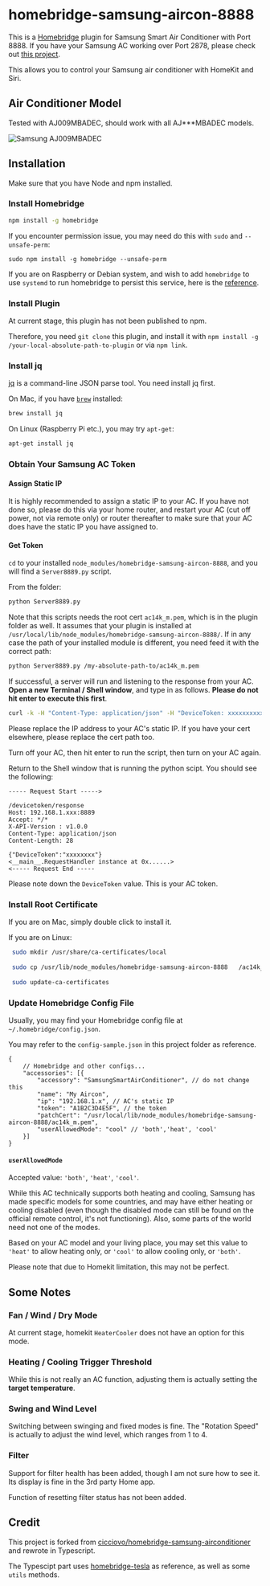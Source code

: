 # homebridge-samsung-aircon-8888

This is a [Homebridge](https://homebridge.io/) plugin for Samsung Smart Air Conditioner with Port 8888. If you have your Samsung AC working over Port 2878, please check out [this project](https://github.com/SebastianOsinski/HomebridgePluginSamsungAirConditioner).

This allows you to control your Samsung air conditioner with HomeKit and Siri.

## Air Conditioner Model

Tested with AJ009MBADEC, should work with all AJ\*\*\*MBADEC models.

![Samsung AJ009MBADEC](https://images.samsung.com/is/image/samsung/sg-sac-fjm-5ticks-aj009mbadec-sp-frontopenwhite-62829763?$PD_GALLERY_L_JPG$)

## Installation

Make sure that you have Node and npm installed.

### Install Homebridge

```bash
npm install -g homebridge
```

If you encounter permission issue, you may need do this with `sudo` and `--unsafe-perm`:

```
sudo npm install -g homebridge --unsafe-perm
```

If you are on Raspberry or Debian system, and wish to add `homebridge` to use `systemd` to run homebridge to persist this service, here is the [reference](https://gist.github.com/johannrichard/0ad0de1feb6adb9eb61a/).

### Install Plugin

At current stage, this plugin has not been published to npm.

Therefore, you need `git clone` this plugin, and install it with `npm install -g /your-local-absolute-path-to-plugin` or via `npm link`.

### Install jq
[jq](https://stedolan.github.io/jq/) is a command-line JSON parse tool. You need install jq first.

On Mac, if you have [`brew`](https://brew.sh/) installed:

```bash
brew install jq
```

On Linux (Raspberry Pi etc.), you may try `apt-get`:

```bash
apt-get install jq
```

### Obtain Your Samsung AC Token

#### Assign Static IP

It is highly recommended to assign a static IP to your AC. If you have not done so, please do this via your home router, and restart your AC (cut off power, not via remote only) or router thereafter to make sure that your AC does have the static IP you have assigned to.

#### Get Token

`cd` to your installed `node_modules/homebridge-samsung-aircon-8888`, and you will find a `Server8889.py` script.

From the folder:

```bash
python Server8889.py
```

Note that this scripts needs the root cert `ac14k_m.pem`, which is in the plugin folder as well. It assumes that your plugin is installed at `/usr/local/lib/node_modules/homebridge-samsung-aircon-8888/`. If in any case the path of your installed module is different, you need feed it with the correct path:

```bash
python Server8889.py /my-absolute-path-to/ac14k_m.pem
```
If successful, a server will run and listening to the response from your AC. **Open a new Terminal / Shell window**, and type in as follows. **Please do not hit enter to execute this first**.

```bash
curl -k -H "Content-Type: application/json" -H "DeviceToken: xxxxxxxxxxx" --cert /usr/local/lib/node_modules/homebridge-samsung-aircon-8888/ac14k_m.pem --insecure -X POST https://192.168.1.xxx:8888/devicetoken/request
```

Please replace the IP address to your AC's static IP. If you have your cert elsewhere, please replace the cert path too.

Turn off your AC, then hit enter to run the script, then turn on your AC again.

Return to the Shell window that is running the python scipt. You should see the following:

```
----- Request Start ----->

/devicetoken/response
Host: 192.168.1.xxx:8889
Accept: */*
X-API-Version : v1.0.0
Content-Type: application/json
Content-Length: 28

{"DeviceToken":"xxxxxxxx"}
<__main__.RequestHandler instance at 0x......>
<----- Request End -----
```

Please note down the `DeviceToken` value. This is your AC token.

### Install Root Certificate

If you are on Mac, simply double click to install it.

If you are on Linux:

```bash
 sudo mkdir /usr/share/ca-certificates/local
 
 sudo cp /usr/lib/node_modules/homebridge-samsung-aircon-8888	/ac14k_m.pem /usr/share/ca-certificates/local/
 
 sudo update-ca-certificates
 ```

### Update Homebridge Config File

Usually, you may find your Homebridge config file at `~/.homebridge/config.json`.

You may refer to the `config-sample.json` in this project folder as reference.

```jvascript
{
    // Homebridge and other configs...
    "accessories": [{
        "accessory": "SamsungSmartAirConditioner", // do not change this
        "name": "My Aircon",
        "ip": "192.168.1.x", // AC's static IP
        "token": "A1B2C3D4E5F", // the token 
        "patchCert": "/usr/local/lib/node_modules/homebridge-samsung-aircon-8888/ac14k_m.pem",
        "userAllowedMode": "cool" // 'both','heat', 'cool'
    }]
}
```

#### `userAllowedMode`

Accepted value: `'both'`, `'heat'`, `'cool'`.

While this AC technically supports both heating and cooling, Samsung has made specific models for some countries, and may have either heating or cooling disabled (even though the disabled mode can still be found on the official remote control, it's not functioning). Also, some parts of the world need not one of the modes.

Based on your AC model and your living place, you may set this value to `'heat'` to allow heating only, or `'cool'` to allow cooling only, or `'both'`.

Please note that due to Homekit limitation, this may not be perfect.

## Some Notes

### Fan / Wind / Dry Mode

At current stage, homekit `HeaterCooler` does not have an option for this mode.

### Heating / Cooling Trigger Threshold

While this is not really an AC function, adjusting them is actually setting the **target temperature**.

### Swing and Wind Level

Switching between swinging and fixed modes is fine. The "Rotation Speed" is actually to adjust the wind level, which ranges from 1 to 4.

### Filter

Support for filter health has been added, though I am not sure how to see it. Its display is fine in the 3rd party Home app.

Function of resetting filter status has not been added.

## Credit

This project is forked from [cicciovo/homebridge-samsung-airconditioner](https://github.com/cicciovo/homebridge-samsung-airconditioner) and rewrote in Typescript.

The Typescipt part uses [homebridge-tesla](https://github.com/nfarina/homebridge-tesla) as reference, as well as some `utils` methods.
